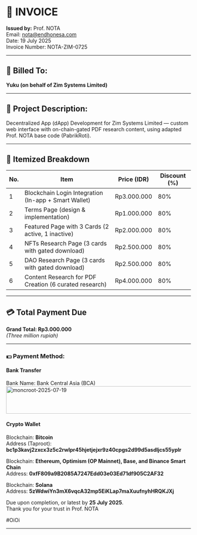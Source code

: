 # 🧾 INVOICE  
**Issued by:** Prof. NOTA  
Email: nota@endhonesa.com  
Date: 19 July 2025  
Invoice Number: NOTA-ZIM-0725

---

## 👤 Billed To:
**Yuku (on behalf of Zim Systems Limited)**

---

## 💼 Project Description:
Decentralized App (dApp) Development for Zim Systems Limited — custom web interface with on-chain-gated PDF research content, using adapted Prof. NOTA base code (PabrikRoti).

---

## 🧩 Itemized Breakdown

| No. | Item                                                       | Price (IDR)     | Discount (%)    |
|-----|------------------------------------------------------------|-----------------|-----------------|
| 1   | Blockchain Login Integration (In-app + Smart Wallet)       | Rp3.000.000     | 80%             |
| 2   | Terms Page (design & implementation)                       | Rp1.000.000     | 80%             |
| 3   | Featured Page with 3 Cards (2 active, 1 inactive)          | Rp2.000.000     | 80%             |
| 4   | NFTs Research Page (3 cards with gated download)           | Rp2.500.000     | 80%             |
| 5   | DAO Research Page (3 cards with gated download)            | Rp2.500.000     | 80%             |
| 6   | Content Research for PDF Creation (6 curated research)     | Rp4.000.000     | 80%             |

---

## 💳 Total Payment Due

**Grand Total: Rp3.000.000**  
*(Three million rupiah)*

---

### 💵 Payment Method:

#### Bank Transfer

Bank Name: Bank Central Asia (BCA)  
<img width="554" height="75" alt="moncroot-2025-07-19" src="https://github.com/user-attachments/assets/b5c5734b-e8bc-4c8d-80d5-d9fa094d8704" />

#### Crypto Wallet

Blockchain: **Bitcoin**  
Address (Taproot): **bc1p3kavj2zxcx3z5c2rwlpr45hjetjejxr9z40cpgs2d99d5asdljcs55yplr**

Blockchain: **Ethereum, Optimism (OP Mainnet), Base, and Binance Smart Chain**  
Address: **0xfF809a9B2085A7247Edd03e03Ed71df905C2AF32**

Blockchain: **Solana**  
Address: **5zWdwiYn3mX6vqcA32mp5EiKLap7maXuufnyhHRQKJXj**

Due upon completion, or latest by **25 July 2025**.  
Thank you for your trust in Prof. NOTA

#OiOi

---
